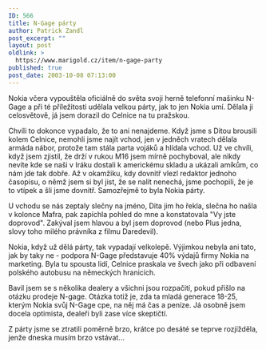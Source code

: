 ```yaml
---
ID: 566
title: N-Gage párty
author: Patrick Zandl
post_excerpt: ""
layout: post
oldlink: >
  https://www.marigold.cz/item/n-gage-party
published: true
post_date: 2003-10-08 07:13:00
---
```

<p>
Nokia včera vypouštěla oficiálně do světa svoji herně telefonní mašinku N-Gage a při té příležitosti udělala velkou párty, jak to jen Nokia umí. Dělala ji celosvětově, já jsem dorazil do Celnice na tu pražskou.</p>

<p>
Chvíli to dokonce vypadalo, že to ani nenajdeme. Když jsme s Ditou brousili kolem Celnice, nemohli jsme najít vchod, jen v jedněch vratech dělala armáda nábor, protože tam stála parta vojáků a hlídala vchod. Už ve chvíli, když jsem zjistil, že drží v rukou M16 jsem mírně pochyboval, ale nikdy nevíte kde se naši v Iráku dostali k americkému skladu a ukázali amíkům, co nám jde tak dobře. Až v okamžiku, kdy dovnitř vlezl redaktor jednoho časopisu, o němž jsem si byl jist, že se nalít nenechá, jsme pochopili, že je to vtípek a šli jsme dovnitř. Samozřejmě to byla Nokia párty. </p>

<p>
U vchodu se nás zeptaly slečny na jméno, Dita jim ho řekla, slečna ho našla v kolonce Mafra, pak zapíchla pohled do mne a konstatovala "Vy jste doprovod". Zakýval jsem hlavou a byl jsem doprovod (nebo Plus jedna, slovy toho milého právníka z filmu Daredevil).</p>

<p>
Nokia, když už dělá párty, tak vypadají velkolepě. Výjimkou nebyla ani tato, jak by taky ne - podpora N-Gage představuje 40% výdajů firmy Nokia na marketing. Byla tu spousta lidí, Celnice praskala ve švech jako při odbavení polského autobusu na německých hranicích. </p>

<p>
Bavil jsem se s několika dealery a všichni jsou rozpačití, pokud přišlo na otázku prodeje N-gage. Otázka totiž je, zda ta mladá generace 18-25, kterým Nokia svůj N-Gage cpe, na něj má čas a peníze. Já osobně jsem docela optimista, dealeři byli zase více skeptičtí. </p>

<p>
Z párty jsme se ztratili poměrně brzo, krátce po desáté se teprve rozjížděla, jenže dneska musím brzo vstávat...</p>
